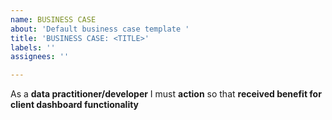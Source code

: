 ```yaml
---
name: BUSINESS CASE
about: 'Default business case template '
title: 'BUSINESS CASE: <TITLE>'
labels: ''
assignees: ''

---
```


As a **data practitioner/developer** I must **action** so that **received benefit for client dashboard functionality**
